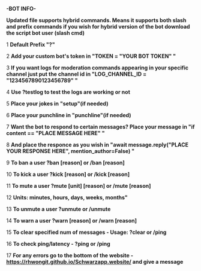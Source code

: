 **-BOT INFO-** 

**Updated file supports hybrid commands. Means it supports both slash and prefix commands if you wish for hybrid version of the bot download the script bot user (slash cmd)**

1 **Default Prefix "?"**

2 **Add your custom bot's token in "TOKEN = "YOUR BOT TOKEN" "**

3 **If you want logs for moderation commands appearing in your specific channel just put the channel id in "LOG_CHANNEL_ID = "1234567890123456789" "**

4 **Use ?testlog to test the logs are working or not**

5 **Place your jokes in "setup"(if needed)**

6 **Place your punchline in "punchline"(if needed)**

7 **Want the bot to respond to certain messages? Place your message in  "if content == "PLACE MESSAGE HERE" "**

8 **And place the responce as you wish in "await message.reply("PLACE YOUR RESPONSE HERE", mention_author=False) "**

9 **To ban a user ?ban <user> [reason] or /ban <user> [reason]**

10 **To kick a user ?kick <user> [reason] or /kick <user> [reason]**

11 **To mute a user ?mute <user> <duration> [unit] [reason] or /mute <user> <duration> [reason]**

12 **Units: minutes, hours, days, weeks, months"**

13 **To unmute a user ?unmute or /unmute**

14 **To warn a user ?warn <user> [reason] or /warn <user> [reason]**

15 **To clear specified num of messages - Usage: ?clear <number> or /ping <number>**

16 **To check ping/latency - ?ping or /ping**

17 **For any errors go to the bottom of the website - https://rhwongit.github.io/Schwarzapp.website/ and give a message**


